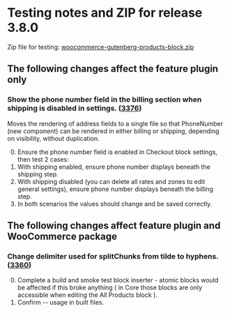 # Testing notes and ZIP for release 3.8.0

Zip file for testing: [woocommerce-gutenberg-products-block.zip](https://github.com/woocommerce/woocommerce-gutenberg-products-block/files/5516903/woocommerce-gutenberg-products-block.zip)

## The following changes affect the feature plugin only

### Show the phone number field in the billing section when shipping is disabled in settings. ([3376](https://github.com/woocommerce/woocommerce-gutenberg-products-block/pull/3376))

Moves the rendering of address fields to a single file so that PhoneNumber (new component) can be rendered in either billing or shipping, depending on visibility, without duplication.

0. Ensure the phone number field is enabled in Checkout block settings, then test 2 cases:
1. With shipping enabled, ensure phone number displays beneath the shipping step.
2. With shipping disabled (you can delete all rates and zones to edit general settings), ensure phone number displays beneath the billing step.
3. In both scenarios the values should change and be saved correctly.

## The following changes affect feature plugin and WooCommerce package

### Change delimiter used for splitChunks from tilde to hyphens. ([3360](https://github.com/woocommerce/woocommerce-gutenberg-products-block/pull/3360))

0. Complete a build and smoke test block inserter - atomic blocks would be affected if this broke anything ( in Core those blocks are only accessible when editing the All Products block ).
1. Confirm -- usage in built files.
